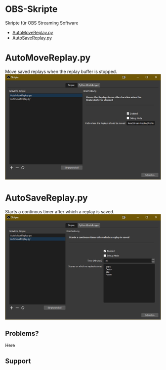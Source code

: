 # OBS-Skripte
Skripte für OBS Streaming Software

 - [AutoMoveReplay.py](#automovereplaypy)
 - [AutoSaveReplay.py](#autosavereplaypy)

# AutoMoveReplay.py
Move saved replays when the replay buffer is stopped.
![Settings Image](Images/AutoMoveReplay.jpg)

# AutoSaveReplay.py
Starts a continous timer after which a replay is saved.
![Settings Image](Images/AutoSaveReplay.jpg)

## Problems?
Here 

## Support

<!--stackedit_data:
eyJoaXN0b3J5IjpbLTE5NTUzNzU0NzMsLTc3MDQyNjM5LC0xMT
YyNTc3NDYxLDEyNjk4MzU3MDEsLTExNjI1Nzc0NjFdfQ==
-->